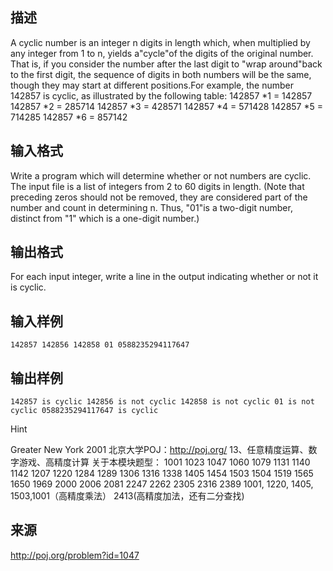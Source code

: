 ## 描述

A cyclic number is an integer n digits in length which, when multiplied by any integer from 1 to n, yields a"cycle"of the digits of the original number. That is, if you consider the number after the last digit to "wrap around"back to the first digit, the sequence of digits in both numbers will be the same, though they may start at different positions.For example, the number 142857 is cyclic, as illustrated by the following table: 142857 *1 = 142857 142857 *2 = 285714 142857 *3 = 428571 142857 *4 = 571428 142857 *5 = 714285 142857 *6 = 857142 

## 输入格式

Write a program which will determine whether or not numbers are cyclic. The input file is a list of integers from 2 to 60 digits in length. (Note that preceding zeros should not be removed, they are considered part of the number and count in determining n. Thus, "01"is a two-digit number, distinct from "1" which is a one-digit number.) 

## 输出格式

For each input integer, write a line in the output indicating whether or not it is cyclic. 

## 输入样例

```plaintext
142857 142856 142858 01 0588235294117647 
```

## 输出样例

```plaintext
142857 is cyclic 142856 is not cyclic 142858 is not cyclic 01 is not cyclic 0588235294117647 is cyclic 
```

Hint

Greater New York 2001 北京大学POJ：http://poj.org/ 13、任意精度运算、数字游戏、高精度计算 关于本模块题型： 1001 1023 1047 1060 1079 1131 1140 1142 1207 1220 1284 1289 1306 1316 1338 1405 1454 1503 1504 1519 1565 1650 1969 2000 2006 2081 2247 2262 2305 2316 2389 1001, 1220, 1405, 1503,1001（高精度乘法） 2413(高精度加法，还有二分查找)

## 来源

http://poj.org/problem?id=1047

